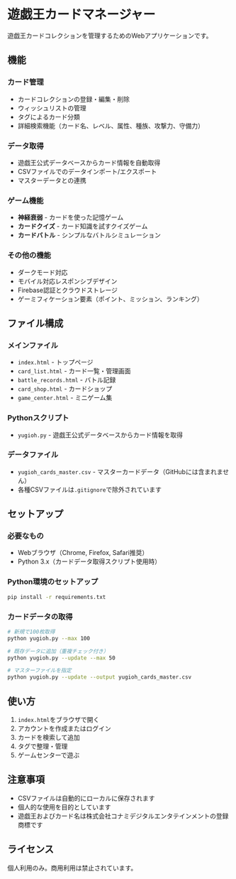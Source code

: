 # 遊戯王カードマネージャー

遊戯王カードコレクションを管理するためのWebアプリケーションです。

## 機能

### カード管理
- カードコレクションの登録・編集・削除
- ウィッシュリストの管理
- タグによるカード分類
- 詳細検索機能（カード名、レベル、属性、種族、攻撃力、守備力）

### データ取得
- 遊戯王公式データベースからカード情報を自動取得
- CSVファイルでのデータインポート/エクスポート
- マスターデータとの連携

### ゲーム機能
- **神経衰弱** - カードを使った記憶ゲーム
- **カードクイズ** - カード知識を試すクイズゲーム
- **カードバトル** - シンプルなバトルシミュレーション

### その他の機能
- ダークモード対応
- モバイル対応レスポンシブデザイン
- Firebase認証とクラウドストレージ
- ゲーミフィケーション要素（ポイント、ミッション、ランキング）

## ファイル構成

### メインファイル
- `index.html` - トップページ
- `card_list.html` - カード一覧・管理画面
- `battle_records.html` - バトル記録
- `card_shop.html` - カードショップ
- `game_center.html` - ミニゲーム集

### Pythonスクリプト
- `yugioh.py` - 遊戯王公式データベースからカード情報を取得

### データファイル
- `yugioh_cards_master.csv` - マスターカードデータ（GitHubには含まれません）
- 各種CSVファイルは`.gitignore`で除外されています

## セットアップ

### 必要なもの
- Webブラウザ（Chrome, Firefox, Safari推奨）
- Python 3.x（カードデータ取得スクリプト使用時）

### Python環境のセットアップ
```bash
pip install -r requirements.txt
```

### カードデータの取得
```bash
# 新規で100枚取得
python yugioh.py --max 100

# 既存データに追加（重複チェック付き）
python yugioh.py --update --max 50

# マスターファイルを指定
python yugioh.py --update --output yugioh_cards_master.csv
```

## 使い方

1. `index.html`をブラウザで開く
2. アカウントを作成またはログイン
3. カードを検索して追加
4. タグで整理・管理
5. ゲームセンターで遊ぶ

## 注意事項

- CSVファイルは自動的にローカルに保存されます
- 個人的な使用を目的としています
- 遊戯王およびカード名は株式会社コナミデジタルエンタテインメントの登録商標です

## ライセンス

個人利用のみ。商用利用は禁止されています。